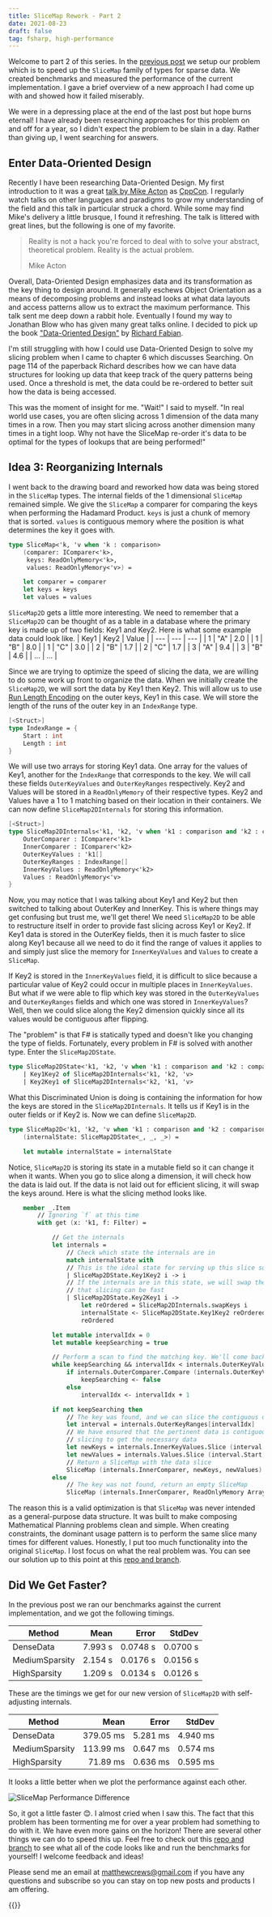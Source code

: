 ```yaml
---
title: SliceMap Rework - Part 2
date: 2021-08-23
draft: false
tag: fsharp, high-performance
---
```


Welcome to part 2 of this series. In the [previous post](/blog/2021/08/slicemap-rework-part-1/) we setup our problem which is to speed up the `SliceMap` family of types for sparse data. We created benchmarks and measured the performance of the current implementation. I gave a brief overview of a new approach I had come up with and showed how it failed miserably.

We were in a depressing place at the end of the last post but hope burns eternal! I have already been researching approaches for this problem on and off for a year, so I didn't expect the problem to be slain in a day. Rather than giving up, I went searching for answers.

## Enter Data-Oriented Design

Recently I have been researching Data-Oriented Design. My first introduction to it was a great [talk by Mike Acton](https://youtu.be/rX0ItVEVjHc) as [CppCon](https://cppcon.org/). I regularly watch talks on other languages and paradigms to grow my understanding of the field and this talk in particular struck a chord. While some may find Mike's delivery a little brusque, I found it refreshing. The talk is littered with great lines, but the following is one of my favorite.

> Reality is not a hack you're forced to deal with to solve your abstract, theoretical problem. Reality is the actual problem.
> 
> Mike Acton

Overall, Data-Oriented Design emphasizes data and its transformation as the key thing to design around. It generally eschews Object Orientation as a means of decomposing problems and instead looks at what data layouts and access patterns allow us to extract the maximum performance. This talk sent me deep down a rabbit hole. Eventually I found my way to Jonathan Blow who has given many great talks online. I decided to pick up the book ["Data-Oriented Design"](https://www.amazon.com/Data-oriented-design-engineering-resources-schedules/dp/1916478700/) by [Richard Fabian](https://twitter.com/raspofabs).

I'm still struggling with how I could use Data-Oriented Design to solve my slicing problem when I came to chapter 6 which discusses Searching. On page 114 of the paperback Richard describes how we can have data structures for looking up data that keep track of the query patterns being used. Once a threshold is met, the data could be re-ordered to better suit how the data is being accessed.

This was the moment of insight for me. "Wait!" I said to myself. "In real world use cases, you are often slicing across 1 dimension of the data many times in a row. Then you may start slicing across another dimension many times in a tight loop. Why not have the SliceMap re-order it's data to be optimal for the types of lookups that are being performed!"

## Idea 3: Reorganizing Internals

I went back to the drawing board and reworked how data was being stored in the `SliceMap` types. The internal fields of the 1 dimensional `SliceMap` remained simple. We give the `SliceMap` a comparer for comparing the keys when performing the Hadamard Product. `keys` is just a chunk of memory that is sorted. `values` is contiguous memory where the position is what determines the key it goes with.

```fsharp
type SliceMap<'k, 'v when 'k : comparison> 
    (comparer: IComparer<'k>, 
     keys: ReadOnlyMemory<'k>, 
     values: ReadOnlyMemory<'v>) =

    let comparer = comparer
    let keys = keys
    let values = values
```

`SliceMap2D` gets a little more interesting. We need to remember that a `SliceMap2D` can be thought of as a table in a database where the primary key is made up of two fields: Key1 and Key2. Here is what some example data could look like.
| Key1 | Key2 | Value |
| --- | --- | --- |
| 1 | "A" | 2.0 |
| 1 | "B" | 8.0 |
| 1 | "C" | 3.0 |
| 2 | "B" | 1.7 |
| 2 | "C" | 1.7 |
| 3 | "A" | 9.4 |
| 3 | "B" | 4.6 |
| ... | ... |

 Since we are trying to optimize the speed of slicing the data, we are willing to do some work up front to organize the data. When we initially create the `SliceMap2D`, we will sort the data by Key1 then Key2. This will allow us to use [Run Length Encoding](https://en.wikipedia.org/wiki/Run-length_encoding) on the outer keys, Key1 in this case. We will store the length of the runs of the outer key in an `IndexRange` type.

```fsharp
[<Struct>]
type IndexRange = {
    Start : int
    Length : int
}
```

We will use two arrays for storing Key1 data. One array for the values of Key1, another for the `IndexRange` that corresponds to the key. We will call these fields `OuterKeyValues` and `OuterKeyRanges` respectively. Key2 and Values will be stored in a `ReadOnlyMemory` of their respective types. Key2 and Values have a 1 to 1 matching based on their location in their containers. We can now define `SliceMap2DInternals` for storing this information.

```fsharp
[<Struct>]
type SliceMap2DInternals<'k1, 'k2, 'v when 'k1 : comparison and 'k2 : comparison> = {
    OuterComparer : IComparer<'k1>
    InnerComparer : IComparer<'k2>
    OuterKeyValues : 'k1[]
    OuterKeyRanges : IndexRange[]
    InnerKeyValues : ReadOnlyMemory<'k2>
    Values : ReadOnlyMemory<'v>
}
```

Now, you may notice that I was talking about Key1 and Key2 but then switched to talking about OuterKey and InnerKey. This is where things may get confusing but trust me, we'll get there! We need `SliceMap2D` to be able to restructure itself in order to provide fast slicing across Key1 or Key2. If Key1 data is stored in the OuterKey fields, then it is much faster to slice along Key1 because all we need to do it find the range of values it applies to and simply just slice the memory for `InnerKeyValues` and `Values` to create a `SliceMap`.

If Key2 is stored in the `InnerKeyValues` field, it is difficult to slice because a particular value of Key2 could occur in multiple places in `InnerKeyValues`. But what if we were able to flip which key was stored in the `OuterKeyValues` and `OuterKeyRanges` fields and which one was stored in `InnerKeyValues`? Well, then we could slice along the Key2 dimension quickly since all its values would be contiguous after flipping.

The "problem" is that F# is statically typed and doesn't like you changing the type of fields. Fortunately, every problem in F# is solved with another type. Enter the `SliceMap2DState`.

```fsharp
type SliceMap2DState<'k1, 'k2, 'v when 'k1 : comparison and 'k2 : comparison> =
    | Key1Key2 of SliceMap2DInternals<'k1, 'k2, 'v>
    | Key2Key1 of SliceMap2DInternals<'k2, 'k1, 'v>
```

What this Discriminated Union is doing is containing the information for how the keys are stored in the `SliceMap2DInternals`. It tells us if Key1 is in the outer fields or if Key2 is. Now we can define `SliceMap2D`.

```fsharp
type SliceMap2D<'k1, 'k2, 'v when 'k1 : comparison and 'k2 : comparison>
    (internalState: SliceMap2DState<_, _, _>) =

    let mutable internalState = internalState
```

Notice, `SliceMap2D` is storing its state in a mutable field so it can change it when it wants. When you go to slice along a dimension, it will check how the data is laid out. If the data is not laid out for efficient slicing, it will swap the keys around. Here is what the slicing method looks like.

```fsharp
    member _.Item
        // Ignoring `f` at this time
        with get (x: 'k1, f: Filter) =

            // Get the internals
            let internals =
                // Check which state the internals are in
                match internalState with
                // This is the ideal state for serving up this slice so do nothing
                | SliceMap2DState.Key1Key2 i -> i
                // If the internals are in this state, we will swap the keys so
                // that slicing can be fast
                | SliceMap2DState.Key2Key1 i -> 
                    let reOrdered = SliceMap2DInternals.swapKeys i
                    internalState <- SliceMap2DState.Key1Key2 reOrdered
                    reOrdered

            let mutable intervalIdx = 0
            let mutable keepSearching = true

            // Perform a scan to find the matching key. We'll come back to this 😉
            while keepSearching && intervalIdx < internals.OuterKeyValues.Length - 1 do
                if internals.OuterComparer.Compare (internals.OuterKeyValues[intervalIdx], x) = 0 then
                    keepSearching <- false
                else
                    intervalIdx <- intervalIdx + 1

            if not keepSearching then
                // The key was found, and we can slice the contiguous data
                let interval = internals.OuterKeyRanges[intervalIdx]
                // We have ensured that the pertinent data is contiguous so we can use
                // slicing to get the necessary data
                let newKeys = internals.InnerKeyValues.Slice (interval.Start, interval.Length)
                let newValues = internals.Values.Slice (interval.Start, interval.Length)
                // Return a SliceMap with the data slice
                SliceMap (internals.InnerComparer, newKeys, newValues)
            else
                // The key was not found, return an empty SliceMap
                SliceMap (internals.InnerComparer, ReadOnlyMemory Array.empty, ReadOnlyMemory Array.empty)

```

The reason this is a valid optimization is that `SliceMap` was never intended as a general-purpose data structure. It was built to make composing Mathematical Planning problems clean and simple. When creating constraints, the dominant usage pattern is to perform the same slice many times for different values. Honestly, I put too much functionality into the original `SliceMap`. I lost focus on what the real problem was. You can see our solution up to this point at this [repo and branch](https://github.com/matthewcrews/SliceMapPerformanceExploration/tree/step04-array-internals).

## Did We Get Faster?

In the previous post we ran our benchmarks against the current implementation, and we got the following timings.

|         Method |    Mean |    Error |   StdDev |
|--------------- |--------:|---------:|---------:|
|      DenseData | 7.993 s | 0.0748 s | 0.0700 s |
| MediumSparsity | 2.154 s | 0.0176 s | 0.0156 s |
|   HighSparsity | 1.209 s | 0.0134 s | 0.0126 s |

These are the timings we get for our new version of `SliceMap2D` with self-adjusting internals.

|         Method |      Mean |    Error |   StdDev |
|--------------- |----------:|---------:|---------:|
|      DenseData | 379.05 ms | 5.281 ms | 4.940 ms |
| MediumSparsity | 113.99 ms | 0.647 ms | 0.574 ms |
|   HighSparsity |  71.89 ms | 0.636 ms | 0.595 ms |

It looks a little better when we plot the performance against each other.

![SliceMap Performance Difference](SliceMapPerformanceDifference.PNG)

So, it got a little faster 😊. I almost cried when I saw this. The fact that this problem has been tormenting me for over a year problem had something to do with it. We have even more gains on the horizon! There are several other things we can do to speed this up. Feel free to check out this [repo and branch](https://github.com/matthewcrews/SliceMapPerformanceExploration/tree/step04-array-internals) to see what all of the code looks like and run the benchmarks for yourself! I welcome feedback and ideas!

Please send me an email at matthewcrews@gmail.com if you have any questions and subscribe so you can stay on top new posts and products I am offering.

{{<subscribe>}}
